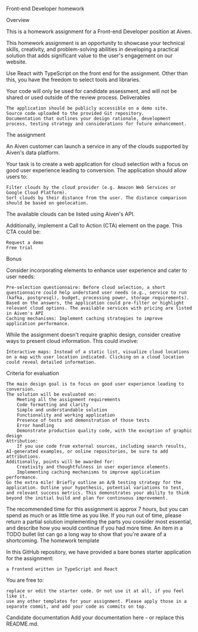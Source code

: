 Front-end Developer homework

Overview

This is a homework assignment for a Front-end Developer position at Aiven.

This homework assignment is an opportunity to showcase your technical skills, creativity, and problem-solving abilities in developing a practical solution that adds significant value to the user's engagement on our website.

Use React with TypeScript on the front end for the assignment. Other than this, you have the freedom to select tools and libraries.

Your code will only be used for candidate assessment, and will not be shared or used outside of the review process.
Deliverables

    The application should be publicly accessible on a demo site.
    Source code uploaded to the provided Git repository.
    Documentation that outlines your design rationale, development process, testing strategy and considerations for future enhancement.

The assignment

An Aiven customer can launch a service in any of the clouds supported by Aiven's data platform.

Your task is to create a web application for cloud selection with a focus on good user experience leading to conversion. The application should allow users to:

    Filter clouds by the cloud provider (e.g. Amazon Web Services or Google Cloud Platform).
    Sort clouds by their distance from the user. The distance comparison should be based on geolocation.

The available clouds can be listed using Aiven's API.

Additionally, implement a Call to Action (CTA) element on the page. This CTA could be:

    Request a demo
    Free trial

Bonus

Consider incorporating elements to enhance user experience and cater to user needs:

    Pre-selection questionnaire: Before cloud selection, a short questionnaire could help understand user needs (e.g., service to run (kafka, postgresql), budget, processing power, storage requirements). Based on the answers, the application could pre-filter or highlight relevant cloud options. The available services with pricing are listed in Aiven's API
    Caching mechanisms: Implement caching strategies to improve application performance.

While the assignment doesn't require graphic design, consider creative ways to present cloud information. This could involve:

    Interactive maps: Instead of a static list, visualize cloud locations on a map with user location indicated. Clicking on a cloud location could reveal detailed information.

Criteria for evaluation

    The main design goal is to focus on good user experience leading to conversion.
    The solution will be evaluated on:
        Meeting all the assignment requirements
        Code formatting and clarity
        Simple and understandable solution
        Functionality and working application
        Presence of tests and demonstration of those tests
        Error handling
        Demonstrate production quality code, with the exception of graphic design
    Attribution:
        If you use code from external sources, including search results, AI-generated examples, or online repositories, be sure to add attributions.
    Additionally, points will be awarded for:
        Creativity and thoughtfulness in user experience elements.
        Implementing caching mechanisms to improve application performance.
    Go the extra mile! Briefly outline an A/B testing strategy for the application. Outline your hypothesis, potential variations to test, and relevant success metrics. This demonstrates your ability to think beyond the initial build and plan for continuous improvement.

The recommended time for this assignment is approx 7 hours, but you can spend as much or as little time as you like. If you run out of time, please return a partial solution implementing the parts you consider most essential, and describe how you would continue if you had more time. An item in a TODO bullet list can go a long way to show that you're aware of a shortcoming.
The homework template

In this GitHub repository, we have provided a bare bones starter application for the assignment:

    a frontend written in TypeScript and React

You are free to:

    replace or edit the starter code. Or not use it at all, if you feel like it.
    use any other templates for your assignment. Please apply those in a separate commit, and add your code as commits on top.

Candidate documentation
Add your documentation here - or replace this README.md.

